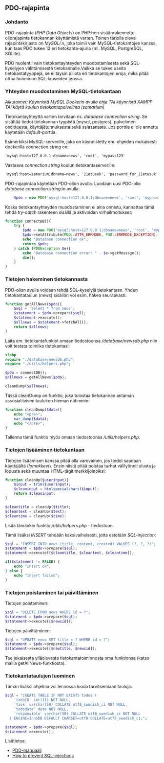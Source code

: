 ## PDO-rajapinta

### Johdanto

PDO-rajapinta (*PHP Data Ohjects*) on PHP:hen sisäänrakennettu oliorajapinta tietokannan käyttämistä varten. Toinen tarjolla oleva rajapintakirjasto on *MySQLi*:n, joka toimii vain MySQL-tietokantojen kanssa, kun taas PDO tukee 12 eri tietokanta-ajuria (ml. MySQL, PostgreSQL, SQLite).

PDO huolehtii vain tietokantayhteyden muodostamisesta sekä SQL-kyselyjen välittämisestä tietokannalle.Vaikka se tukee useita tietokantatyyppejä, se ei täysin piilota eri tietokantojen eroja, mikä pitää ottaa huomioon SQL-lauseiden teossa.

### Yhteyden muodostaminen MySQL-tietokantaan

*Alkutoimet: Käynnistä MySQL Dockerin avulla [ohje](../docker/index.html) TAI käynnistä XAMPP TAI käytä koulun tietokantapalvelinta (samarium)*

Tietokantayhteyttä varten tarvitaan ns. *database connection string*. Se sisältää tiedot tietokannan tyypistä (mysql, postgres), palvelimen osoitteesta, käyttäjätunnuksesta sekä salasanasta. Jos porttia ei ole annettu käytetään *default*-porttia.

Esimerkiksi MySQL-serverille, joka on käynnistetty em. ohjeiden mukaisesti dockerilla *connection string* on:

```cmd
'mysql:host=127.0.0.1;dbname=news', 'root', 'mypass123'
```

Vastaava *connection string* koulun tietokantaserverille:

```cmd
'mysql:host=samarium;dbname=news', '21etusuk', 'password_for_21etusuk'
```

PDO-rajapintaa käytetään PDO-olion avulla. Luodaan uusi PDO-olio *database connection string*:in avulla:

```php
    $pdo = new PDO('mysql:host=127.0.0.1;dbname=news', 'root', 'mypass123');
```

Koska tietokantayhteyden muodostaminen ei aina onnistu, kannattaa tämä tehdä *try-catch* rakenteen sisällä ja aktivoidan virheilmoitukset:

```php
function connectDB(){
    try {
        $pdo = new PDO('mysql:host=127.0.0.1;dbname=news', 'root', 'mypass123');
        $pdo->setAttribute(PDO::ATTR_ERRMODE, PDO::ERRMODE_EXCEPTION);
        echo "Database connection ok";
        return $pdo;
    } catch (PDOException $e){
        echo "Database connection error: " . $e->getMessage();
        die();
    }
}
```

### Tietojen hakeminen tietokannasta

PDO-olion avulla voidaan tehdä SQL-kyselyjä tietokantaan. Yhden tietokantataulun (*news*) sisällön voi esim. hakea seuraavasti:

```php
function getAllNews($pdo){
    $sql = 'select * from news';
    $statement = $pdo->prepare($sql);
    $statement->execute();
    $allnews = $statement->fetchAll();
    return $allnews;
}
```

Laita em. tietokantafunkiot omaan tiedostoonsa */database/newsdb.php* niin voit testata toimiiko tietokantasi:

```php
<?php
require "./database/newsdb.php";
require "./utils/helpers.php";

$pdo = connectDB();
$allnews = getAllNews($pdo);

cleanDump($allnews);
```

Tässä cleanDump on funktio, joka tulostaa tietokannan antaman assosiatiivisen taulukon hieman nätimmin:

```php
function cleanDump($data){
    echo "<pre>";
    var_dump($data);
    echo "</pre>";
}
```

Tallenna tämä funktio myös omaan tiedostoonsa */utils/helpers.php*.
### Tietojen lisääminen tietokantaan

Tietojen lisäämisen kanssa pitää olla varovainen, jos tiedot saadaan käyttäjältä (*lomakkeet*). Ensin niistä pitää poistaa turhat välilyönnit alusta ja lopusta sekä muuntaa HTML-tägit merkkijoinoiksi:

```php
function cleanUp($userinput){
    $input = trim($userinput);
    $cleaninput = htmlspecialchars($input);
    return $cleaninput;
}

$cleantitle = cleanUp($title);
$cleantext = cleanUp($text);
$cleantime = cleanUp($time);
```

Lisää tämänkin funktio */utils/helpers.php* - tiedostoon.

Tämä lisäksi *INSERT* tehdään kaksivaiheisesti, jotta estetään *SQL-injection*:

```php
$sql = "INSERT INTO news (title, content, created) VALUES (?, ?, ?)";
$statement = $pdo->prepare($sql);
$statement->execute([$cleantitle, $cleantext, $cleantime]);

if($statement != FALSE) {
    echo "Insert ok";
} else {
    echo "Insert failed";
}
```

### Tietojen poistaminen tai päivittäminen

Tietojen poistaminen:

```php
$sql = "DELETE FROM news WHERE id = ?";
$statement = $pdo->prepare($sql);
$statement->execute([$newsid]);
```

Tietojen päivittäminen:

```php
$sql = "UPDATE news SET title = ? WHERE id = ?";
$statement = $pdo->prepare($sql);
$statement->execute([$newtitle, $newsid]);
```

Tee jokaisesta ylläolevasta tietokantatoiminnosta oma funktionsa (katso mallia getAllNews-funktiosta).

### Tietokantataulujen luominen

Tämän lisäksi ohjelma voi lennossa luoda tarvitsemiaan tauluja:

```php
$sql = "CREATE TABLE IF NOT EXISTS todos (
    `todoID` int(11) NOT NULL,
    `task` varchar(50) COLLATE utf8_swedish_ci NOT NULL,
    `tododate` date NOT NULL,
    `responsible` varchar(50) COLLATE utf8_swedish_ci NOT NULL
  ) ENGINE=InnoDB DEFAULT CHARSET=utf8 COLLATE=utf8_swedish_ci;";

$statement = $pdo->prepare($sql);
$statement->execute();
```

Lisätietoa:

- [PDO-manuaali](https://www.php.net/manual/en/book.pdo.php)
- [How to prevent SQL-injections](https://websitebeaver.com/php-pdo-prepared-statements-to-prevent-sql-injection)

